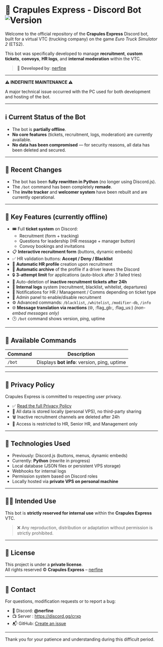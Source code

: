 # 🚚 Crapules Express - Discord Bot ![Version](https://img.shields.io/badge/version-1.4.7-blue.svg)

Welcome to the official repository of the **Crapules Express** Discord bot, built for a virtual VTC (trucking company) on the game *Euro Truck Simulator 2* (ETS2).

This bot was specifically developed to manage **recruitment**, **custom tickets**, **convoys**, **HR logs**, and **internal moderation** within the VTC.

> 🔧 **Developed by**: [nerfine](https://github.com/nerfine)

---

**⚠️ INDEFINITE MAINTENANCE ⚠️**

A major technical issue occurred with the PC used for both development and hosting of the bot.

---

## ℹ️ Current Status of the Bot

* The bot is **partially offline**.  
* **No core features** (tickets, recruitment, logs, moderation) are currently available.  
* **No data has been compromised** — for security reasons, all data has been deleted and secured.

---

## 🔄 Recent Changes

* The bot has been **fully rewritten in Python** (no longer using Discord.js).  
* The `/bot` command has been completely **remade**.  
* The **invite tracker** and **welcomer system** have been rebuilt and are currently operational.

---

## 📌 Key Features (currently offline)

- 🎟️ Full **ticket system** on Discord:  
  - Recruitment (form + tracking)  
  - Questions for leadership (HR message + manager button)  
  - Convoy bookings and invitations  
- 📋 **Interactive recruitment form** (buttons, dynamic embeds)  
- ✅ HR validation buttons: **Accept / Deny / Blacklist**  
- 🔁 **Automatic HR profile** creation upon recruitment  
- 📁 **Automatic archive** of the profile if a driver leaves the Discord  
- 🔒 **3-attempt limit** for applications (auto-block after 3 failed tries)  
- 🛑 Auto-deletion of **inactive recruitment tickets after 24h**  
- 🧠 **Internal logs** system (recruitment, blacklist, whitelist, departures)  
- 🔔 Notifications for HR / Management / Comms depending on ticket type  
- 🧾 Admin panel to enable/disable recruitment  
- ⚙️ Advanced commands: `/blacklist`, `/whitelist`, `/modifier-db`, `/info`  
- 🌐 **Message translation via reactions** (:globe_with_meridians:, :flag_gb:, :flag_us:) *(non-embed messages only)*  
- 🕒 `/bot` command shows version, ping, uptime  

---

## 💬 Available Commands

| Command | Description |
|---------|-------------|
| `/bot`  | Displays **bot info**: version, ping, uptime |

---

## 🔐 Privacy Policy

Crapules Express is committed to respecting user privacy.

- ✅ [Read the full Privacy Policy](https://github.com/Nerfine/crapules-express/blob/main/privacy.md)  
- 📁 All data is stored locally (personal VPS), no third-party sharing  
- 🗑️ Inactive recruitment channels are deleted after 24h  
- 🔐 Access is restricted to HR, Senior HR, and Management only  

---

## 🧱 Technologies Used

- Previously: Discord.js (buttons, menus, dynamic embeds)  
- Currently: **Python** (rewrite in progress)  
- Local database (JSON files or persistent VPS storage)  
- Webhooks for internal logs  
- Permission system based on Discord roles  
- Locally hosted via **private VPS on personal machine**  

---

## 🧑‍💼 Intended Use

This bot is **strictly reserved for internal use** within the **Crapules Express** VTC.

> ❌ Any reproduction, distribution or adaptation without permission is strictly prohibited.

---

## 📄 License

This project is under a **private license**.  
All rights reserved © **Crapules Express** – [nerfine](https://github.com/nerfine)

---

## 🤝 Contact

For questions, modification requests or to report a bug:

- 💬 Discord: **@nerfine**  
- 📺 Server : https://discord.gg/crxp
- 📬 GitHub: [Create an issue](https://github.com/Nerfine/crapules-express/issues)  

---

Thank you for your patience and understanding during this difficult period.
